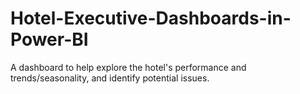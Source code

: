 # Hotel-Executive-Dashboards-in-Power-BI
A dashboard to help explore the hotel's performance and trends/seasonality, and identify potential issues.

